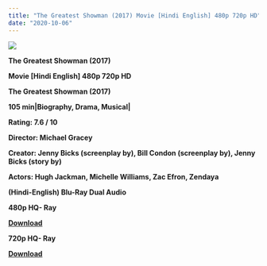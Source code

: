 ```yaml
---
title: "The Greatest Showman (2017) Movie [Hindi English] 480p 720p HD"
date: "2020-10-06"
---
```


[**![](https://1.bp.blogspot.com/-R_-GNtUqLls/Xs5DhCOUe7I/AAAAAAAACSM/mkGTXQ5t0dwBRkvHgrzRnia6YoHMc6XawCLcBGAsYHQ/s1600/greatest_showman12.jpg)**](https://1.bp.blogspot.com/-R_-GNtUqLls/Xs5DhCOUe7I/AAAAAAAACSM/mkGTXQ5t0dwBRkvHgrzRnia6YoHMc6XawCLcBGAsYHQ/s1600/greatest_showman12.jpg)

**The Greatest Showman (2017)**

**Movie \[Hindi English\] 480p 720p HD**

**The Greatest Showman (2017)**

**105 min|Biography, Drama, Musical|**

**Rating: 7.6 / 10** 

**Director: Michael Gracey**

**Creator: Jenny Bicks (screenplay by), Bill Condon (screenplay by), Jenny Bicks (story by)**

**Actors: Hugh Jackman, Michelle Williams, Zac Efron, Zendaya**

 **(Hindi-English) Blu-Ray Dual Audio**

**480p HQ- Ray**

 **[Download](https://healthtipschk.co/7543/)** 

**720p HQ- Ray**

[**Download**](https://healthtipschk.co/7545/)
